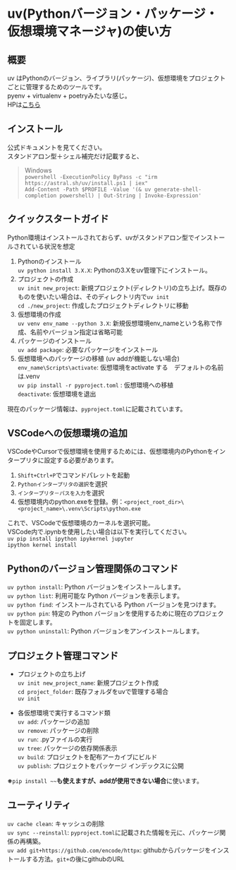 # uv(Pythonバージョン・パッケージ・仮想環境マネージャ)の使い方

## 概要
uv はPythonのバージョン、ライブラリ(パッケージ)、仮想環境をプロジェクトごとに管理するためのツールです。  
pyenv + virtualenv + poetryみたいな感じ。  
HPは[こちら](https://docs.astral.sh/uv/)

## インストール
公式ドキュメントを見てください。  
スタンドアロン型＋シェル補完だけ記載すると、  
>Windows  
`powershell -ExecutionPolicy ByPass -c "irm https://astral.sh/uv/install.ps1 | iex"`  
`Add-Content -Path $PROFILE -Value '(& uv generate-shell-completion powershell) | Out-String | Invoke-Expression'`  

## クイックスタートガイド
Python環境はインストールされておらず、uvがスタンドアロン型でインストールされている状況を想定  

1. Pythonのインストール  
`uv python install 3.X.X`: Pythonの3.Xをuv管理下にインストール。  
1. プロジェクトの作成  
`uv init new_project`: 新規プロジェクト(ディレクトリ)の立ち上げ。既存のものを使いたい場合は、そのディレクトリ内で`uv init`  
`cd ./new_project`: 作成したプロジェクトディレクトリに移動  
1. 仮想環境の作成  
`uv venv env_name --python 3.X`: 新規仮想環境env_nameという名称で作成、名前やバージョン指定は省略可能  
1. パッケージのインストール  
`uv add package`: 必要なパッケージをインストール
1. 仮想環境へのパッケージの移植  (uv addが機能しない場合)
`env_name\Scripts\activate`: 仮想環境をactivate する　デフォルトの名前は.venv  
`uv pip install -r pyproject.toml` : 仮想環境への移植  
`deactivate`: 仮想環境を退出  
  
  
現在のパッケージ情報は、`pyproject.toml`に記載されています。  

## VSCodeへの仮想環境の追加  
VSCodeやCursorで仮想環境を使用するためには、仮想環境内のPythonをインタープリタに設定する必要があります。  
1. `Shift+Ctrl+P`でコマンドパレットを起動   
1. `Pythonインタープリタの選択`を選択  
1. `インタープリタ－パスを入力`を選択
1. 仮想環境内のpython.exeを登録。例：`<project_root_dir>\<project_name>\.venv\Scripts\python.exe`  
  
これで、VSCodeで仮想環境のカーネルを選択可能。  
VSCode内で.ipynbを使用したい場合は以下を実行してください。  
`uv pip install ipython ipykernel jupyter`  
`ipython kernel install`  


## Pythonのバージョン管理関係のコマンド  
`uv python install`: Python バージョンをインストールします。  
`uv python list`: 利用可能な Python バージョンを表示します。  
`uv python find`: インストールされている Python バージョンを見つけます。  
`uv python pin`: 特定の Python バージョンを使用するために現在のプロジェクトを固定します。  
`uv python uninstall`: Python バージョンをアンインストールします。 

## プロジェクト管理コマンド   

* プロジェクトの立ち上げ  
`uv init new_project_name`: 新規プロジェクト作成  
`cd project_folder`: 既存フォルダをuvで管理する場合  
`uv init`  
  
* 各仮想環境で実行するコマンド類  
`uv add`: パッケージの追加  
`uv remove`: パッケージの削除  
`uv run`: .pyファイルの実行  
`uv tree`: パッケージの依存関係表示  
`uv build`: プロジェクトを配布アーカイブにビルド  
`uv publish`: プロジェクトをパッケージ インデックスに公開  
  
**※**`pip install ~~`**も使えますが、addが使用できない場合**に使います。  

## ユーティリティ
`uv cache clean`: キャッシュの削除  
`uv sync --reinstall`: `pyproject.toml`に記載された情報を元に、パッケージ関係の再構築。  
`uv add git+https://github.com/encode/httpx`: githubからパッケージをインストールする方法。`git+`の後にgithubのURL  


